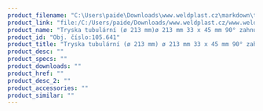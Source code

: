 ```yaml
---
product_filename: "C:\Users\paide\Downloads\www.weldplast.cz\markdown\tryska-tubularni-o-213-mm-o-213-mm-33-x-45-mm-90-zahnuta.md"
product_link: "file:/C:/Users/paide/Downloads/www.weldplast.cz/www.weldplast.cz/sk/tryska-tubularni-o-213-mm-o-213-mm-33-x-45-mm-90-zahnuta"
product_name: "Tryska tubulární (ø 213 mm)ø 213 mm 33 x 45 mm 90° zahnutá"
product_id: "Obj. číslo:105.641"
product_title: "Tryska tubulární (ø 213 mm) ø 213 mm 33 x 45 mm 90° zahnutá | Weldplast"
product_desc: ""
product_specs: ""
product_downloads: ""
product_href: ""
product_desc_2: ""
product_accessories: ""
product_similar: ""
---
```

